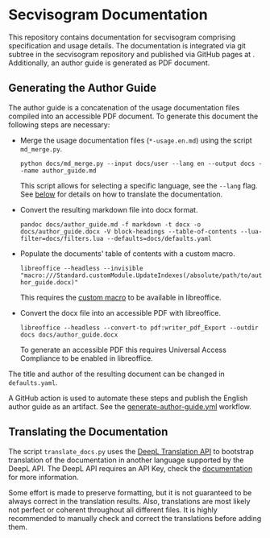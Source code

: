 # Secvisogram Documentation

This repository contains documentation for secvisogram comprising specification and usage details.
The documentation is integrated via git subtree in the secvisogram repository and published via GitHub pages at .
Additionally, an author guide is generated as PDF document.

## Generating the Author Guide

The author guide is a concatenation of the usage documentation files compiled into an accessible PDF document.
To generate this document the following steps are necessary:

* Merge the usage documentation files (`*-usage.en.md`) using the script `md_merge.py`.

  `python docs/md_merge.py --input docs/user --lang en --output docs --name author_guide.md`

  This script allows for selecting a specific language, see the `--lang` flag.
  See [below](#translating-the-documentation) for details on how to translate the documentation.

* Convert the resulting markdown file into docx format.

  `pandoc docs/author_guide.md -f markdown -t docx -o docs/author_guide.docx -V block-headings --table-of-contents --lua-filter=docs/filters.lua --defaults=docs/defaults.yaml`

* Populate the documents' table of contents with a custom macro.

  `libreoffice --headless --invisible "macro:///Standard.customModule.UpdateIndexes(/absolute/path/to/author_guide.docx)"`

  This requires the [custom macro](https://github.com/secvisogram/secvisogram-documentation/blob/main/customModule.xba) to be available in libreoffice.

* Convert the docx file into an accessible PDF with libreoffice.

  `libreoffice --headless --convert-to pdf:writer_pdf_Export --outdir docs docs/author_guide.docx`

  To generate an accessible PDF this requires Universal Access Compliance to be enabled in libreoffice.

The title and author of the resulting document can be changed in `defaults.yaml`.

A GitHub action is used to automate these steps and publish the English author guide as an artifact.
See the [generate-author-guide.yml](https://github.com/secvisogram/secvisogram-documentation/blob/main/.github/workflows/generate-author-guide.yml) workflow.

## Translating the Documentation

The script `translate_docs.py` uses the [DeepL Translation API](https://www.deepl.com/pro-api) to bootstrap translation
of the documentation in another language supported by the DeepL API. The DeepL API requires an API Key, check the
[documentation](https://www.deepl.com/pro-api?cta=header-pro-api) for more information.

Some effort is made to preserve formatting, but it is not guaranteed to be always correct in the translation results.
Also, translations are most likely not perfect or coherent throughout all different files.
It is highly recommended to manually check and correct the translations before adding them.
